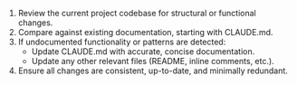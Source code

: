 1. Review the current project codebase for structural or functional changes.
2. Compare against existing documentation, starting with CLAUDE.md.
3. If undocumented functionality or patterns are detected:
   - Update CLAUDE.md with accurate, concise documentation.
   - Update any other relevant files (README, inline comments, etc.).
4. Ensure all changes are consistent, up-to-date, and minimally redundant.
